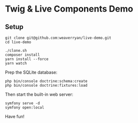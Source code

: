 # Twig & Live Components Demo

## Setup

```
git clone git@github.com:weaverryan/live-demo.git
cd live-demo

./clone.sh
composer install
yarn install --force
yarn watch
```

Prep the SQLite database:

```
php bin/console doctrine:schema:create
php bin/console doctrine:fixtures:load
```

Then start the built-in web server:

```
symfony serve -d
symfony open:local
```

Have fun!
